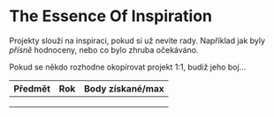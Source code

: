 # The Essence Of Inspiration

Projekty slouží na inspiraci, pokud si už nevíte rady. Například jak byly _přísně_ hodnoceny, nebo co bylo zhruba očekáváno.

Pokud se někdo rozhodne okopírovat projekt 1:1, budiž jeho boj...

|Předmět|Rok|Body získané/max|
|--:|--:|--:|
|   |   |   |
|   |   |   |
|   |   |   |